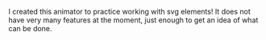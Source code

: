 I created this animator to practice working with svg elements! It does not have very many features at the moment, just enough to get an idea of what can be done.